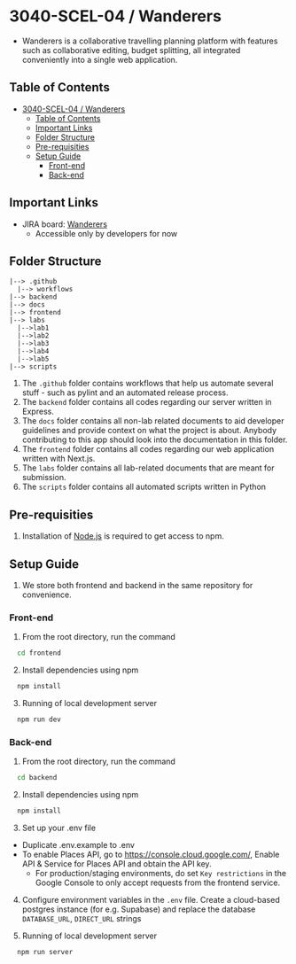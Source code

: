 # 3040-SCEL-04 / Wanderers

- Wanderers is a collaborative travelling planning platform with features such as collaborative editing, budget splitting, all integrated conveniently into a single web application.
  
## Table of Contents
- [3040-SCEL-04 / Wanderers](#3040-scel-04--wanderers)
  - [Table of Contents](#table-of-contents)
  - [Important Links](#important-links)
  - [Folder Structure](#folder-structure)
  - [Pre-requisities](#pre-requisities)
  - [Setup Guide](#setup-guide)
    - [Front-end](#front-end)
    - [Back-end](#back-end)


## Important Links

- JIRA board: [Wanderers](https://isaacchunn.atlassian.net/jira/software/projects/SCEL/boards/1/backlog)
  - Accessible only by developers for now

## Folder Structure

```
|--> .github
  |--> workflows
|--> backend
|--> docs
|--> frontend
|--> labs
  |-->lab1
  |-->lab2
  |-->lab3
  |-->lab4
  |-->lab5
|--> scripts
```
1. The `.github` folder contains workflows that help us automate several stuff - such as pylint and an automated release process.
2. The `backend` folder contains all codes regarding our server written in Express.
3. The `docs` folder contains all non-lab related documents to aid developer guidelines and provide context on what the project is about. Anybody contributing to this app should look into the documentation in this folder.
4. The `frontend` folder contains all codes regarding our web application written with Next.js.
5. The `labs` folder contains all lab-related documents that are meant for submission.
6. The `scripts` folder contains all automated scripts written in Python

## Pre-requisities
1. Installation of [Node.js](https://nodejs.org/en) is required to get access to npm.

## Setup Guide
1. We store both frontend and backend in the same repository for convenience.

### Front-end
1. From the root directory, run the command
```bash
  cd frontend
```

2. Install dependencies using npm
```bash
  npm install
```

3. Running of local development server
```bash
  npm run dev
```

### Back-end
1. From the root directory, run the command
```bash
  cd backend
```

2. Install dependencies using npm
```bash
  npm install
```

3. Set up your .env file

  - Duplicate .env.example to .env
  - To enable Places API, go to https://console.cloud.google.com/, Enable API & Service for Places API and obtain the API key.
    - For production/staging environments, do set `Key restrictions` in the Google Console to only accept requests from the frontend service.
4. Configure environment variables in the `.env` file. Create a cloud-based postgres instance (for e.g. Supabase) and replace the database `DATABASE_URL`, `DIRECT_URL` strings

5. Running of local development server
```bash
  npm run server
```
